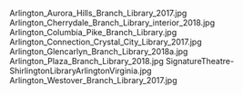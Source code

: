 Arlington_Aurora_Hills_Branch_Library_2017.jpg Arlington_Cherrydale_Branch_Library_interior_2018.jpg Arlington_Columbia_Pike_Branch_Library.jpg Arlington_Connection_Crystal_City_Library_2017.jpg Arlington_Glencarlyn_Branch_Library_2018a.jpg Arlington_Plaza_Branch_Library_2018.jpg SignatureTheatre-ShirlingtonLibraryArlingtonVirginia.jpg Arlington_Westover_Branch_Library_2017.jpg
